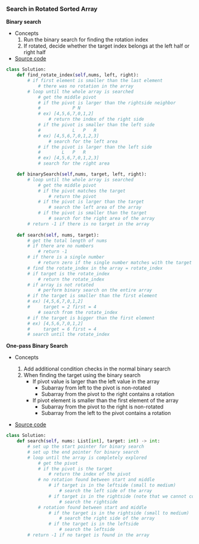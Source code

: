 ### Search in Rotated Sorted Array
**Binary search**
- Concepts
    1. Run the binary search for finding the rotation index
    2. If rotated, decide whether the target index belongs at the left half or right half 
- [Source code](source/Binary.py)
```python
class Solution:
    def find_rotate_index(self,nums, left, right):
        # if first element is smaller than the last element
            # there was no rotation in the array 
        # loop until the whole array is searched 
            # get the middle pivot
            # if the pivot is larger than the rightside neighbor
            #            P N 
            # ex) [4,5,6,7,0,1,2]
                # return the index of the right side
            # if the pivot is smaller than the left side
            #            L   P   R
            # ex) [4,5,6,7,0,1,2,3]            
                # search for the left area
            # if the pivot is larger than the left side
            #        L   P   R
            # ex) [4,5,6,7,0,1,2,3]               
            # search for the right area                    

    def binarySearch(self,nums, target, left, right):
        # loop until the whole array is searched 
            # get the middle pivot
            # if the pivot matches the target 
                # return the pivot 
            # if the pivot is larger than the target
                # search the left area of the array 
            # if the pivot is smaller than the target
                # search for the right area of the array 
        # return -1 if there is no target in the array 
                
    def search(self, nums, target):
        # get the total length of nums
        # if there are no numbers  
            # return -1 
        # if there is a single number 
            # return zero if the single number matches with the target otherwise -1
        # find the rotate_index in the array = rotate_index 
        # if target is the rotate_index 
            # return the rotate_index 
        # if array is not rotated
            # perform binary search on the entire array 
        # if the target is smaller than the first element 
        # ex) [4,5,6,7,0,1,2]
        #     target = 2 first = 4 
            # search from the rotate_index
        # if the target is bigger than the first element
        # ex) [4,5,6,7,0,1,2]
        #     target = 6 first = 4 
        # search until the rotate_index 
```

**One-pass Binary Search**
- Concepts
    1. Add additional condition checks in the normal binary search
    2. When finding the target using the binary search
        - If pivot value is larger than the left value in the array
            - Subarray from left to the pivot is non-rotated
            - Subarray from the pivot to the right contains a rotation
        - If pivot element is smaller than the first element of the array
            - Subarray from the pivot to the right is non-rotated
            - Subarray from the left to the pivot contains a rotation
       
- [Source code](source/ReferredBinary.py)
```python
class Solution:
    def search(self, nums: List[int], target: int) -> int:
        # set up the start pointer for binary search
        # set up the end pointer for binary search
        # loop until the array is completely explored
            # get the pivot
            # if the pivot is the target
                # return the index of the pivot
            # no rotation found between start and middle
                # if target is in the leftside (small to medium)
                    # search the left side of the array
                # if target is in the rightside (note that we cannot compare with size because there may be a rotation)
                    # search the rightside
            # rotation found between start and middle
                # if the target is in the rightside (small to medium)
                    # search the right side of the array
                # if the target is in the leftside
                    # search the leftside
        # return -1 if no target is found in the array
```
